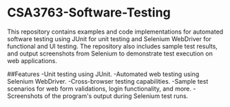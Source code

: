 # CSA3763-Software-Testing
This repository contains examples and code implementations for automated software testing using JUnit for unit testing and Selenium WebDriver for functional and UI testing. The repository also includes sample test results, and output screenshots from Selenium to demonstrate test execution on web applications.

##Features
-Unit testing using JUnit.
-Automated web testing using Selenium WebDriver.
-Cross-browser testing capabilities.
-Sample test scenarios for web form validations, login functionality, and more.
-Screenshots of the program's output during Selenium test runs.
